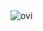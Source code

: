 <img src="https://github-readme-stats.vercel.app/api/top-langs?username=jannco&show_icons=true&locale=en&layout=compact&theme=chartreuse-dark" alt="ovi" />
</a>

<!--
## Hi there 👋

<!--
**jannco/jannco** is a ✨ _special_ ✨ repository because its `README.md` (this file) appears on your GitHub profile.

Here are some ideas to get you started:

- 🔭 I’m currently working on ...
- 🌱 I’m currently learning ...
- 👯 I’m looking to collaborate on ...
- 🤔 I’m looking for help with ...
- 💬 Ask me about ...
- 📫 How to reach me: ...
- 😄 Pronouns: ...
- ⚡ Fun fact: ...
-->

